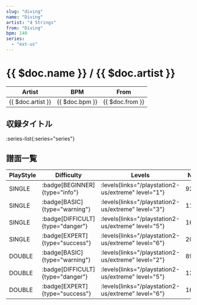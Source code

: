 ```yaml
---
slug: "diving"
name: "Diving"
artist: "4 Strings"
from: "Diving"
bpm: 140
series:
  - "ext-us"
---
```


# {{ $doc.name }} / {{ $doc.artist }}

|Artist|BPM|From|
|------|---|----|
|{{ $doc.artist }}|{{ $doc.bpm }}|{{ $doc.from }}|

## 収録タイトル

:series-list{:series="series"}

## 譜面一覧

|PlayStyle|Difficulty|Levels|Notes|Movie|
|---------|----------|------|-----|-----|
|SINGLE| :badge[BEGINNER]{type="info"}| :levels{links="/playstation2-us/extreme" level="1"}|92/0||
|SINGLE| :badge[BASIC]{type="warning"}| :levels{links="/playstation2-us/extreme" level="3"}|113/13||
|SINGLE| :badge[DIFFICULT]{type="danger"}| :levels{links="/playstation2-us/extreme" level="5"}|168/34||
|SINGLE| :badge[EXPERT]{type="success"}| :levels{links="/playstation2-us/extreme" level="6"}|204/43||
|DOUBLE| :badge[BASIC]{type="warning"}| :levels{links="/playstation2-us/extreme" level="2"}|89/11||
|DOUBLE| :badge[DIFFICULT]{type="danger"}| :levels{links="/playstation2-us/extreme" level="5"}|137/29||
|DOUBLE| :badge[EXPERT]{type="success"}| :levels{links="/playstation2-us/extreme" level="6"}|169/20||
